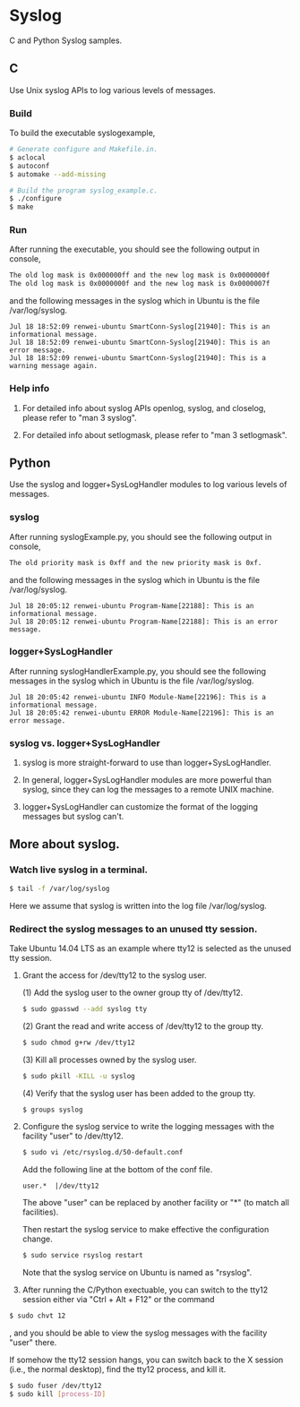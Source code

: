 # Syslog

C and Python Syslog samples.

## C

Use Unix syslog APIs to log various levels of messages. 

### Build

To build the executable syslogexample, 

```bash
# Generate configure and Makefile.in.
$ aclocal
$ autoconf
$ automake --add-missing

# Build the program syslog_example.c.
$ ./configure
$ make
```

### Run 

After running the executable, you should see the following output in console,

```bash
The old log mask is 0x000000ff and the new log mask is 0x0000000f
The old log mask is 0x0000000f and the new log mask is 0x0000007f
```

and the following messages in the syslog which in Ubuntu is the file /var/log/syslog.

```
Jul 18 18:52:09 renwei-ubuntu SmartConn-Syslog[21940]: This is an informational message.
Jul 18 18:52:09 renwei-ubuntu SmartConn-Syslog[21940]: This is an error message.
Jul 18 18:52:09 renwei-ubuntu SmartConn-Syslog[21940]: This is a warning message again.
```

### Help info

1. For detailed info about syslog APIs openlog, syslog, and closelog, please refer to "man 3 syslog". 

2. For detailed info about setlogmask, please refer to "man 3 setlogmask".

## Python

Use the syslog and logger+SysLogHandler modules to log various levels of messages.

### syslog

After running syslogExample.py, you should see the following output in console,

```bash
The old priority mask is 0xff and the new priority mask is 0xf.
```

and the following messages in the syslog which in Ubuntu is the file /var/log/syslog.

```
Jul 18 20:05:12 renwei-ubuntu Program-Name[22188]: This is an informational message.
Jul 18 20:05:12 renwei-ubuntu Program-Name[22188]: This is an error message.
```

### logger+SysLogHandler

After running syslogHandlerExample.py, you should see the following messages in the syslog which in Ubuntu is the file /var/log/syslog.

```
Jul 18 20:05:42 renwei-ubuntu INFO Module-Name[22196]: This is a informational message.
Jul 18 20:05:42 renwei-ubuntu ERROR Module-Name[22196]: This is an error message.
```

### syslog vs. logger+SysLogHandler

1. syslog is more straight-forward to use than logger+SysLogHandler.

2. In general, logger+SysLogHandler modules are more powerful than syslog, since they can log the 
messages to a remote UNIX machine.

3. logger+SysLogHandler can customize the format of the logging messages but syslog can't.

## More about syslog.

### Watch live syslog in a terminal.

```bash
$ tail -f /var/log/syslog
```

Here we assume that syslog is written into the log file /var/log/syslog.

### Redirect the syslog messages to an unused tty session.

Take Ubuntu 14.04 LTS as an example where tty12 is selected as the unused tty session.

1. Grant the access for /dev/tty12 to the syslog user.

    (1) Add the syslog user to the owner group tty of /dev/tty12.

    ```bash
    $ sudo gpasswd --add syslog tty
    ```

	(2) Grant the read and write access of /dev/tty12 to the group tty.

	```bash
	$ sudo chmod g+rw /dev/tty12
	```

    (3) Kill all processes owned by the syslog user.
    
    ```bash
    $ sudo pkill -KILL -u syslog
    ```

    (4) Verify that the syslog user has been added to the group tty.

    ```bash
    $ groups syslog
    ```

2. Configure the syslog service to write the logging messages with the facility "user" to /dev/tty12.

    ```bash
    $ sudo vi /etc/rsyslog.d/50-default.conf
    ```

    Add the following line at the bottom of the conf file.

    ```
    user.*	|/dev/tty12
    ```

    The above "user" can be replaced by another facility or "*" (to match all facilities).

    Then restart the syslog service to make effective the configuration change.

    ```bash
	$ sudo service rsyslog restart
    ```
    
	Note that the syslog service on Ubuntu is named as "rsyslog".

3. After running the C/Python exectuable, you can switch to the tty12 session either via "Ctrl + Alt + F12" or the command 
	
```bash
$ sudo chvt 12
```

, and you should be able to view the syslog messages with the facility "user" there.

If somehow the tty12 session hangs, you can switch back to the X session (i.e., the normal desktop), find the tty12 process, and kill it.

```bash
$ sudo fuser /dev/tty12
$ sudo kill [process-ID]
```

